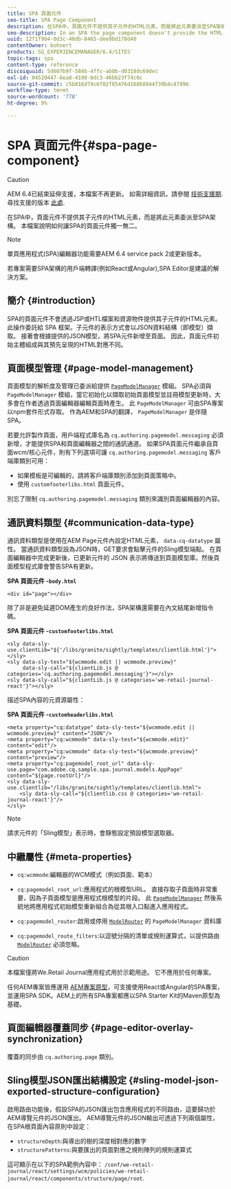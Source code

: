 ```yaml
---
title: SPA 頁面元件
seo-title: SPA Page Component
description: 在SPA中，頁面元件不提供其子元件的HTML元素，而是將此元素委派至SPA架構。 本檔案說明如何讓SPA的頁面元件獨一無二。
seo-description: In an SPA the page component doesn't provide the HTML elements of its child components, but instead delegates this to the SPA framework. This document explains how this makes the page component of an SPA unique.
uuid: 12f1f9b4-0d3c-40db-8465-dee0bd178d40
contentOwner: bohnert
products: SG_EXPERIENCEMANAGER/6.4/SITES
topic-tags: spa
content-type: reference
discoiquuid: 5d607b9f-584b-4ffc-ab0b-d0318dc69dec
exl-id: 04520447-6ea8-4190-8dc3-46bb23f74c0c
source-git-commit: c5b816d74c6f02f85476d16868844f39b4c47996
workflow-type: tm+mt
source-wordcount: '778'
ht-degree: 9%

---
```


# SPA 頁面元件{#spa-page-component}

>[!CAUTION]
>
>AEM 6.4已結束延伸支援，本檔案不再更新。 如需詳細資訊，請參閱 [技術支援期](https://helpx.adobe.com//tw/support/programs/eol-matrix.html). 尋找支援的版本 [此處](https://experienceleague.adobe.com/docs/).

在SPA中，頁面元件不提供其子元件的HTML元素，而是將此元素委派至SPA架構。 本檔案說明如何讓SPA的頁面元件獨一無二。

>[!NOTE]
>
>單頁應用程式(SPA)編輯器功能需要AEM 6.4 service pack 2或更新版本。
>
>若專案需要SPA架構的用戶端轉譯(例如React或Angular),SPA Editor是建議的解決方案。

## 簡介 {#introduction}

SPA的頁面元件不會透過JSP或HTL檔案和資源物件提供其子元件的HTML元素。 此操作委託給 SPA 框架。子元件的表示方式會以JSON資料結構（即模型）擷取。 接著會根據提供的JSON模型，將SPA元件新增至頁面。 因此，頁面元件初始主體組成與其預先呈現的HTML對應不同。

## 頁面模型管理 {#page-model-management}

頁面模型的解析度及管理已委派給提供 [ `PageModelManager`](/help/sites-developing/spa-blueprint.md#pagemodelmanager) 模組。 SPA必須與 `PageModelManager` 模組，當它初始化以擷取初始頁面模型並註冊模型更新時，大多會在作者透過頁面編輯器編輯頁面時產生。 此 `PageModelManager` 可由SPA專案以npm套件形式存取。 作為AEM和SPA的翻譯， `PageModelManager` 是伴隨SPA。

若要允許製作頁面，用戶端程式庫名為 `cq.authoring.pagemodel.messaging` 必須新增，才能提供SPA和頁面編輯器之間的通訊通道。 如果SPA頁面元件繼承自頁面wcm/核心元件，則有下列選項可讓 `cq.authoring.pagemodel.messaging` 客戶端庫類別可用：

* 如果模板是可編輯的，請將客戶端庫類別添加到頁面策略中。
* 使用 `customfooterlibs.html` 頁面元件。

別忘了限制 `cq.authoring.pagemodel.messaging` 類別來識別頁面編輯器的內容。

## 通訊資料類型 {#communication-data-type}

通訊資料類型是使用在AEM Page元件內設定HTML元素， `data-cq-datatype` 屬性。 當通訊資料類型設為JSON時，GET要求會點擊元件的Sling模型端點。 在頁面編輯器中完成更新後，已更新元件的 JSON 表示將傳送到頁面模型庫。然後頁面模型程式庫會警告SPA有更新。

**SPA 頁面元件 -`body.html`**

```
<div id="page"></div>
```

除了非是避免延遲DOM產生的良好作法，SPA架構還需要在內文結尾新增指令碼。

**SPA 頁面元件 -`customfooterlibs.html`**

```
<sly data-sly-use.clientLib="${'/libs/granite/sightly/templates/clientlib.html'}"></sly>
<sly data-sly-test="${wcmmode.edit || wcmmode.preview}"
     data-sly-call="${clientLib.js @ categories='cq.authoring.pagemodel.messaging'}"></sly>
<sly data-sly-call="${clientLib.js @ categories='we-retail-journal-react'}"></sly>
```

描述SPA內容的元資源屬性：

**SPA 頁面元件 -`customheaderlibs.html`**

```
<meta property="cq:datatype" data-sly-test="${wcmmode.edit || wcmmode.preview}" content="JSON"/>
<meta property="cq:wcmmode" data-sly-test="${wcmmode.edit}" content="edit"/>
<meta property="cq:wcmmode" data-sly-test="${wcmmode.preview}" content="preview"/>
<meta property="cq:pagemodel_root_url" data-sly-use.page="com.adobe.cq.sample.spa.journal.models.AppPage" content="${page.rootUrl}"/>
<sly data-sly-use.clientlib="/libs/granite/sightly/templates/clientlib.html">
    <sly data-sly-call="${clientlib.css @ categories='we-retail-journal-react'}"/>
</sly>
```

>[!NOTE]
>
>請求元件的「Sling模型」表示時，會靜態設定預設模型選取器。

## 中繼屬性 {#meta-properties}

* `cq:wcmmode`:編輯器的WCM模式（例如頁面、範本）
* `cq:pagemodel_root_url`:應用程式的根模型URL。 直接存取子頁面時非常重要，因為子頁面模型是應用程式根模型的片段。 此 [`PageModelManager`](/help/sites-developing/spa-page-component.md) 然後系統地將應用程式初始模型重新組合為從其根入口點進入應用程式。

* `cq:pagemodel_router`:啟用或停用 [`ModelRouter`](/help/sites-developing/spa-routing.md) 的 `PageModelManager` 資料庫

* `cq:pagemodel_route_filters`:以逗號分隔的清單或規則運算式，以提供路由 [`ModelRouter`](/help/sites-developing/spa-routing.md) 必須忽略。

>[!CAUTION]
>
>本檔案僅將We.Retail Journal應用程式用於示範用途。 它不應用於任何專案。
>
>任何AEM專案皆應運用 [AEM專案原型](https://experienceleague.adobe.com/docs/experience-manager-core-components/using/developing/archetype/overview.html?lang=zh-Hant)，可支援使用React或Angular的SPA專案，並運用SPA SDK。AEM上的所有SPA專案都應以SPA Starter Kit的Maven原型為基礎。

## 頁面編輯器覆蓋同步 {#page-editor-overlay-synchronization}

覆蓋的同步由 `cq.authoring.page` 類別。

## Sling模型JSON匯出結構設定 {#sling-model-json-exported-structure-configuration}

啟用路由功能後，假設SPA的JSON匯出包含應用程式的不同路由，這要歸功於AEM導覽元件的JSON匯出。 AEM導覽元件的JSON輸出可透過下列兩個屬性，在SPA根頁面內容原則中設定：

* `structureDepth`:與導出的樹的深度相對應的數字
* `structurePatterns`:與要匯出的頁面對應之規則陣列的規則運算式

這可顯示在以下的SPA範例內容中： `/conf/we-retail-journal/react/settings/wcm/policies/we-retail-journal/react/components/structure/page/root`.

